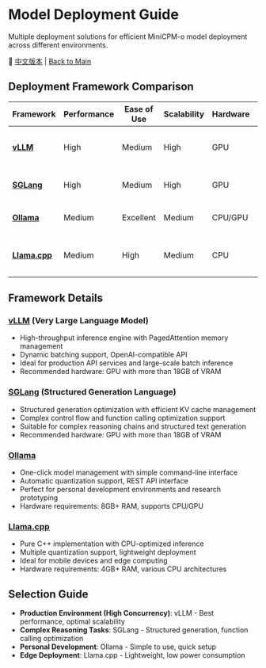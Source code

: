 # Model Deployment Guide

Multiple deployment solutions for efficient MiniCPM-o model deployment across different environments.

📖 [中文版本](./README_zh.md) | [Back to Main](../)

## Deployment Framework Comparison

| Framework | Performance | Ease of Use | Scalability | Hardware | Best For |
|-----------|-------------|-------------|-------------|----------|----------|
| [**vLLM**](./vllm/) | High | Medium | High | GPU | Large-scale production services |
| [**SGLang**](./sglang/) | High | Medium | High | GPU | Structured generation tasks |
| [**Ollama**](./ollama/) | Medium | Excellent | Medium | CPU/GPU | Personal use, rapid prototyping |
| [**Llama.cpp**](./llama.cpp/) | Medium | High | Medium | CPU | Edge devices, lightweight deployment |

## Framework Details

### [vLLM](./vllm/) (Very Large Language Model)
- High-throughput inference engine with PagedAttention memory management
- Dynamic batching support, OpenAI-compatible API
- Ideal for production API services and large-scale batch inference
- Recommended hardware: GPU with more than 18GB of VRAM

### [SGLang](./sglang/) (Structured Generation Language)
- Structured generation optimization with efficient KV cache management
- Complex control flow and function calling optimization support
- Suitable for complex reasoning chains and structured text generation
- Recommended hardware: GPU with more than 18GB of VRAM

### [Ollama](./ollama/)
- One-click model management with simple command-line interface
- Automatic quantization support, REST API interface
- Perfect for personal development environments and research prototyping
- Hardware requirements: 8GB+ RAM, supports CPU/GPU

### [Llama.cpp](./llama.cpp/)
- Pure C++ implementation with CPU-optimized inference
- Multiple quantization support, lightweight deployment
- Ideal for mobile devices and edge computing
- Hardware requirements: 4GB+ RAM, various CPU architectures

## Selection Guide

- **Production Environment (High Concurrency)**: vLLM - Best performance, optimal scalability
- **Complex Reasoning Tasks**: SGLang - Structured generation, function calling optimization
- **Personal Development**: Ollama - Simple to use, quick setup
- **Edge Deployment**: Llama.cpp - Lightweight, low power consumption
